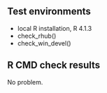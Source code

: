 
## Test environments

* local R installation, R 4.1.3
* check_rhub()
* check_win_devel()


## R CMD check results

No problem.

